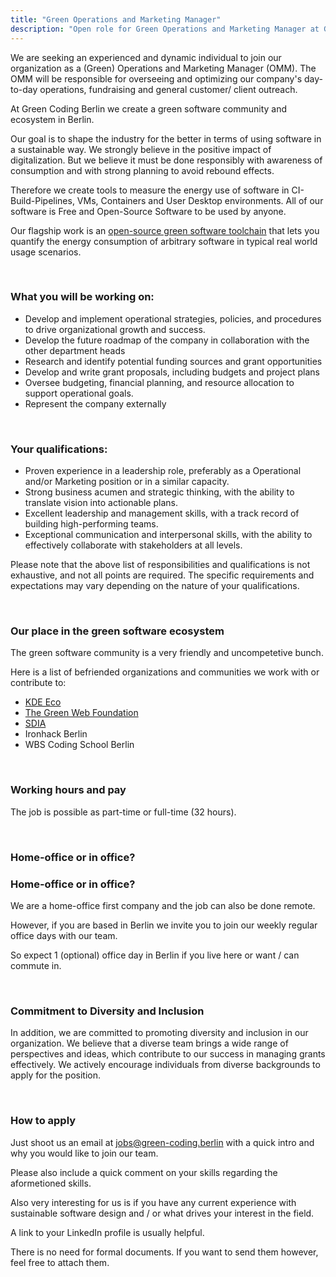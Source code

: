 ```yaml
---
title: "Green Operations and Marketing Manager"
description: "Open role for Green Operations and Marketing Manager at Green Coding Berlin GmbH to work on sustainable software."
---
```


We are seeking an experienced and dynamic individual to join our organization as a (Green) Operations and Marketing Manager (OMM).
The OMM will be responsible for overseeing and optimizing our company's day-to-day operations, fundraising and general customer/ client outreach.

At Green Coding Berlin we create a green software community and ecosystem in Berlin.

Our goal is to shape the industry for the better in terms of using software in a sustainable way.
We strongly believe in the positive impact of digitalization. But we believe it must be done responsibly with awareness of consumption and with strong planning to avoid rebound effects.

Therefore we create tools to measure the energy use of software in CI-Build-Pipelines, VMs, Containers and User Desktop environments.
All of our software is Free and Open-Source Software to be used by anyone.

Our flagship work is an [open-source green software toolchain](https://github.com/green-coding-berlin/green-metrics-tool) that lets you quantify the energy consumption of arbitrary software in typical real world usage scenarios.

&nbsp;

### What you will be working on:

- Develop and implement operational strategies, policies, and procedures to drive organizational growth and success.
- Develop the future roadmap of the company in collaboration with the other department heads
- Research and identify potential funding sources and grant opportunities
- Develop and write grant proposals, including budgets and project plans
- Oversee budgeting, financial planning, and resource allocation to support operational goals.
- Represent the company externally

&nbsp;

### Your qualifications:

- Proven experience in a leadership role, preferably as a Operational and/or Marketing position or in a similar capacity.
- Strong business acumen and strategic thinking, with the ability to translate vision into actionable plans.
- Excellent leadership and management skills, with a track record of building high-performing teams.
- Exceptional communication and interpersonal skills, with the ability to effectively collaborate with stakeholders at all levels.

Please note that the above list of responsibilities and qualifications is not exhaustive, and not all points are required. The specific requirements and expectations may vary depending on the nature of your qualifications.

&nbsp;

### Our place in the green software ecosystem

The green software community is a very friendly and uncompetetive bunch.

Here is a list of befriended organizations and communities we work with or contribute to:
- [KDE Eco](https://eco.kde.org/)
- [The Green Web Foundation](https://www.thegreenwebfoundation.org/)
- [SDIA](https://sdialliance.org)
- Ironhack Berlin
- WBS Coding School Berlin

&nbsp;

### Working hours and pay

The job is possible as part-time or full-time (32 hours).

&nbsp;

### Home-office or in office?
### Home-office or in office?
We are a home-office first company and the job can also be done remote.

However, if you are based in Berlin we invite you to join our weekly regular office days with our team. 

So expect 1 (optional) office day in Berlin if you live here or want / can commute in.

&nbsp;

### Commitment to Diversity and Inclusion

In addition, we are committed to promoting diversity and inclusion in our organization. We believe that a diverse team brings a wide range of perspectives and ideas, which contribute to our success in managing grants effectively. We actively encourage individuals from diverse backgrounds to apply for the position.

&nbsp;

### How to apply
Just shoot us an email at jobs@green-coding.berlin with a quick intro and why you would like to join our team.

Please also include a quick comment on your skills regarding the aformetioned skills.

Also very interesting for us is if you have any current experience with sustainable software design and / or what drives your interest in the field.

A link to your LinkedIn profile is usually helpful.

There is no need for formal documents. If you want to send them however, feel free to attach them.
